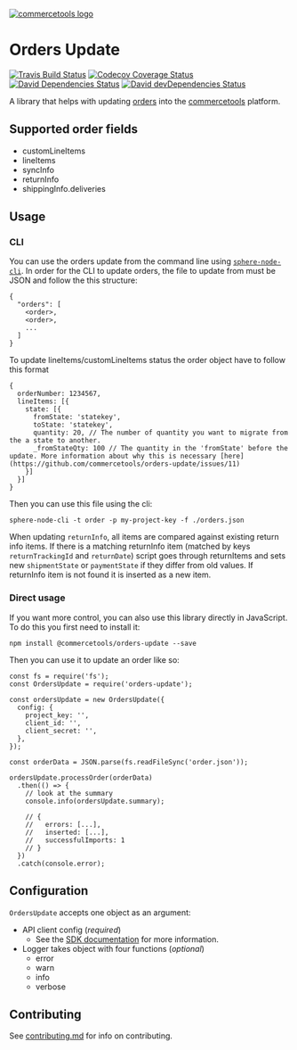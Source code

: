 [![commercetools logo][commercetools-icon]][commercetools]

# Orders Update
[![Travis Build Status][travis-icon]][travis]
[![Codecov Coverage Status][codecov-icon]][codecov]
[![David Dependencies Status][david-icon]][david]
[![David devDependencies Status][david-dev-icon]][david-dev]

A library that helps with updating [orders](https://dev.commercetools.com/http-api-projects-orders.html) into the [commercetools] platform.

## Supported order fields
- customLineItems
- lineItems
- syncInfo
- returnInfo
- shippingInfo.deliveries

## Usage

### CLI

You can use the orders update from the command line using [`sphere-node-cli`](https://github.com/sphereio/sphere-node-cli).
In order for the CLI to update orders, the file to update from must be JSON and follow the this structure:
```
{
  "orders": [
    <order>,
    <order>,
    ...
  ]
}
```

To update lineItems/customLineItems status the order object have to follow this format
```
{
  orderNumber: 1234567,
  lineItems: [{
    state: [{
      fromState: 'statekey',
      toState: 'statekey',
      quantity: 20, // The number of quantity you want to migrate from the a state to another.
      _fromStateQty: 100 // The quantity in the 'fromState' before the update. More information about why this is necessary [here](https://github.com/commercetools/orders-update/issues/11)
    }]
  }]
}

```
Then you can use this file using the cli:
```
sphere-node-cli -t order -p my-project-key -f ./orders.json
```

When updating `returnInfo`, all items are compared against existing return info items. If there is a matching returnInfo item (matched by keys `returnTrackingId` and `returnDate`) script goes through returnItems and sets new `shipmentState` or `paymentState` if they differ from old values. If returnInfo item is not found it is inserted as a new item. 
### Direct usage

If you want more control, you can also use this library directly in JavaScript. To do this you first need to install it:
```
npm install @commercetools/orders-update --save
```
Then you can use it to update an order like so:
```
const fs = require('fs');
const OrdersUpdate = require('orders-update');

const ordersUpdate = new OrdersUpdate({
  config: {
    project_key: '',
    client_id: '',
    client_secret: '',
  },
});

const orderData = JSON.parse(fs.readFileSync('order.json'));

ordersUpdate.processOrder(orderData)
  .then(() => {
    // look at the summary
    console.info(ordersUpdate.summary);

    // {
    //   errors: [...],
    //   inserted: [...],
    //   successfulImports: 1
    // }
  })
  .catch(console.error);
```

## Configuration
`OrdersUpdate` accepts one object as an argument:
- API client config (_required_)
  - See the [SDK documentation](http://sphereio.github.io/sphere-node-sdk/classes/SphereClient.html) for more information.
- Logger takes object with four functions (_optional_)
  - error
  - warn
  - info
  - verbose

## Contributing
See [contributing.md](contributing.md) for info on contributing.

[commercetools]: https://commercetools.com/
[commercetools-icon]: https://cdn.rawgit.com/commercetools/press-kit/master/PNG/72DPI/CT%20logo%20horizontal%20RGB%2072dpi.png
[travis]: https://travis-ci.org/commercetools/orders-update
[travis-icon]: https://img.shields.io/travis/commercetools/orders-update/master.svg?style=flat-square
[codecov]: https://codecov.io/gh/commercetools/orders-update
[codecov-icon]: https://img.shields.io/codecov/c/github/commercetools/orders-update.svg?style=flat-square
[david]: https://david-dm.org/commercetools/orders-update
[david-icon]: https://img.shields.io/david/commercetools/orders-update.svg?style=flat-square
[david-dev]: https://david-dm.org/commercetools/orders-update?type=dev
[david-dev-icon]: https://img.shields.io/david/dev/commercetools/orders-update.svg?style=flat-square
